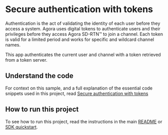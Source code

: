 # Secure authentication with tokens

Authentication is the act of validating the identity of each user before they access a system. Agora uses digital tokens to authenticate users and their privileges before they access Agora SD-RTN™ to join a channel. Each token is valid for a limited period and works for specific and wildcard channel names.

This app authenticates the current user and channel with a token retrieved from a token server.

## Understand the code

For context on this sample, and a full explanation of the essential code snippets used in this project, read [Secure authentication with tokens](https://docs-beta.agora.io/en/video-calling/get-started/authentication-workflow)


## How to run this project

To see how to run this project, read the instructions in the main [README](../../README.md) or [SDK quickstart](https://docs-beta.agora.io/en/video-calling/get-started/get-started-sdk).


